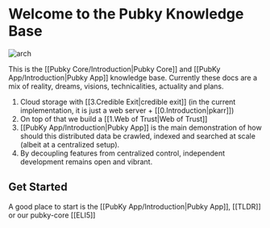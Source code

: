# Welcome to the Pubky Knowledge Base

![arch](pubky_arch.png)

This is the [[Pubky Core/Introduction|Pubky Core]] and [[PubKy App/Introduction|Pubky App]] knowledge base. Currently these docs are a mix of reality, dreams, visions, technicalities, actuality and plans.

1. Cloud storage with [[3.Credible Exit|credible exit]] (in the current implementation, it is just a web server + [[0.Introduction|pkarr]])
2. On top of that we build a [[1.Web of Trust|Web of Trust]]
3. [[PubKy App/Introduction|Pubky App]] is the main demonstration of how should this distributed data be crawled, indexed and searched at scale (albeit at a centralized setup).
4. By decoupling features from centralized control, independent development remains open and vibrant.

## Get Started

A good place to start is the [[PubKy App/Introduction|Pubky App]], [[TLDR]] or our pubky-core [[ELI5]]